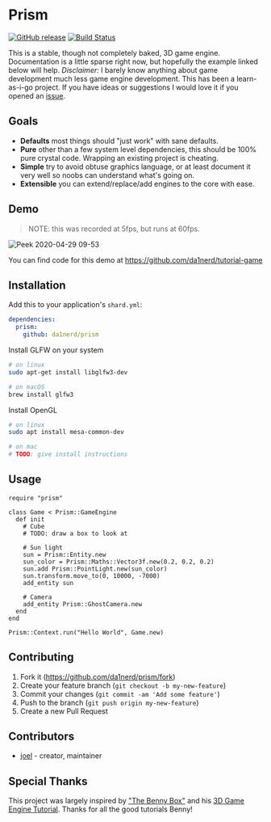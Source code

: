 # Prism
[![GitHub release](https://img.shields.io/github/release/da1nerd/prism.svg)](https://github.com/da1nerd/prism/releases)
[![Build Status](https://travis-ci.org/da1nerd/prism.svg?branch=master)](https://travis-ci.org/da1nerd/prism)

This is a stable, though not completely baked, 3D game engine. Documentation is a little sparse right now, but hopefully the example linked below will help. *Disclaimer:* I barely know anything about game development much less game engine development. This has been a learn-as-i-go project. If you have ideas or suggestions I would love it if you opened an [issue](https://github.com/da1nerd/prism/issues).


## Goals

* **Defaults** most things should "just work" with sane defaults.
* **Pure** other than a few system level dependencies, this should be 100% pure crystal code. Wrapping an existing project is cheating.
* **Simple** try to avoid obtuse graphics language, or at least document it very well so noobs can understand what's going on.
* **Extensible** you can extend/replace/add engines to the core with ease.


## Demo

> NOTE: this was recorded at 5fps, but runs at 60fps.

![Peek 2020-04-29 09-53](https://user-images.githubusercontent.com/166412/80556931-6dcc6900-89ff-11ea-8c78-b7dd11345d30.gif)


You can find code for this demo at https://github.com/da1nerd/tutorial-game

## Installation

Add this to your application's `shard.yml`:

```yaml
dependencies:
  prism:
    github: da1nerd/prism
```

Install GLFW on your system


```bash
# on linux
sudo apt-get install libglfw3-dev

# on macOS
brew install glfw3
```

Install OpenGL

```bash
# on linux
sudo apt install mesa-common-dev

# on mac
# TODO: give install instructions
```

## Usage

```crystal
require "prism"

class Game < Prism::GameEngine
  def init
    # Cube
    # TODO: draw a box to look at

    # Sun light
    sun = Prism::Entity.new
    sun_color = Prism::Maths::Vector3f.new(0.2, 0.2, 0.2)
    sun.add Prism::PointLight.new(sun_color)
    sun.transform.move_to(0, 10000, -7000)
    add_entity sun

    # Camera
    add_entity Prism::GhostCamera.new
  end
end

Prism::Context.run("Hello World", Game.new)
```

## Contributing

1. Fork it (<https://github.com/da1nerd/prism/fork>)
2. Create your feature branch (`git checkout -b my-new-feature`)
3. Commit your changes (`git commit -am 'Add some feature'`)
4. Push to the branch (`git push origin my-new-feature`)
5. Create a new Pull Request

## Contributors

- [joel](https://github.com/da1nerd) - creator, maintainer

## Special Thanks

This project was largely inspired by ["The Benny Box"](https://www.youtube.com/channel/UCnlpv-hhcsAtEHKR2y2fW4Q) and his [3D Game Engine Tutorial](https://www.youtube.com/watch?v=ss3AnSxJ2X8&list=PLEETnX-uPtBXP_B2yupUKlflXBznWIlL5&index=1). Thanks for all the good tutorials Benny!
